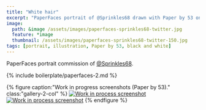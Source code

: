 ```yaml
---
title: "White hair"
excerpt: "PaperFaces portrait of @Sprinkles68 drawn with Paper by 53 on an iPad."
image: 
  path: &image /assets/images/paperfaces-sprinkles68-twitter.jpg 
  feature: *image
  thumbnail: /assets/images/paperfaces-sprinkles68-twitter-150.jpg
tags: [portrait, illustration, Paper by 53, black and white]
---
```


PaperFaces portrait commission of [@Sprinkles68](https://twitter.com/Sprinkles68).

{% include boilerplate/paperfaces-2.md %}

{% figure caption:"Work in progress screenshots (Paper by 53)." class:"gallery-2-col" %}
[![Work in process screenshot](/assets/images/paperfaces-sprinkles68-process-1-600.jpg)](/assets/images/paperfaces-sprinkles68-process-1-lg.jpg)
[![Work in process screenshot](/assets/images/paperfaces-sprinkles68-process-2-600.jpg)](/assets/images/paperfaces-sprinkles68-process-2-lg.jpg)
{% endfigure %}
